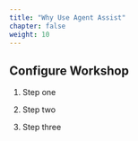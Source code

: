 ```yaml
---
title: "Why Use Agent Assist"
chapter: false
weight: 10
---
```


## Configure Workshop

1. Step one

2. Step two

3. Step three